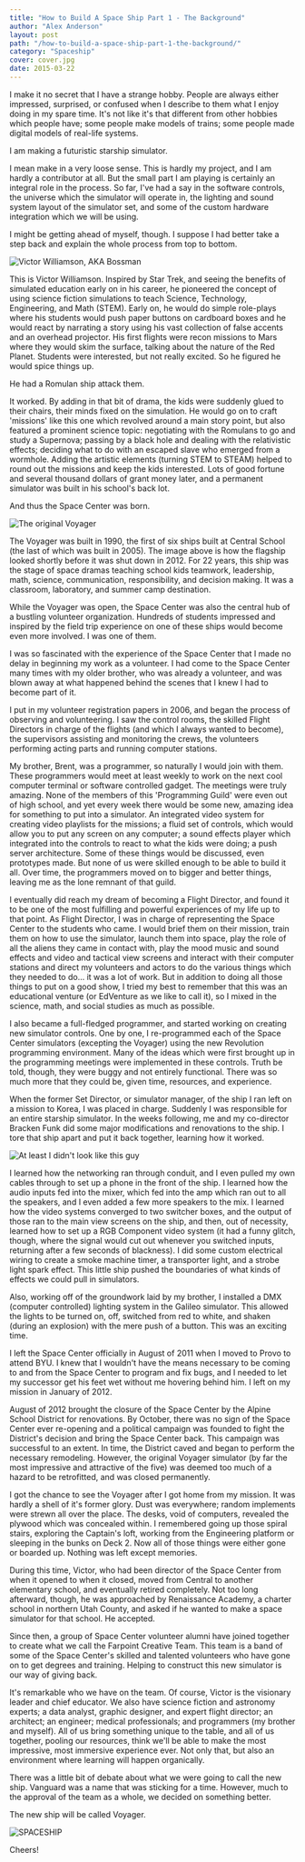 ```yaml
---
title: "How to Build A Space Ship Part 1 - The Background"
author: "Alex Anderson"
layout: post
path: "/how-to-build-a-space-ship-part-1-the-background/"
category: "Spaceship"
cover: cover.jpg
date: 2015-03-22
---
```


I make it no secret that I have a strange hobby. People are always either impressed, surprised, or confused when I describe to them what I enjoy doing in my spare time. It's not like it's that different from other hobbies which people have; some people make models of trains; some people made digital models of real-life systems.

I am making a futuristic starship simulator.

I mean make in a very loose sense. This is hardly my project, and I am hardly a contributor at all. But the small part I am playing is certainly an integral role in the process. So far, I've had a say in the software controls, the universe which the simulator will operate in, the lighting and sound system layout of the simulator set, and some of the custom hardware integration which we will be using.

I might be getting ahead of myself, though. I suppose I had better take a step back and explain the whole process from top to bottom.

![Victor Williamson, AKA Bossman](cover.jpg)

This is Victor Williamson. Inspired by Star Trek, and seeing the benefits of simulated education early on in his career, he pioneered the concept of using science fiction simulations to teach Science, Technology, Engineering, and Math (STEM). Early on, he would do simple role-plays where his students would push paper buttons on cardboard boxes and he would react by narrating a story using his vast collection of false accents and an overhead projector. His first flights were recon missions to Mars where they would skim the surface, talking about the nature of the Red Planet. Students were interested, but not really excited. So he figured he would spice things up.

He had a Romulan ship attack them.

It worked. By adding in that bit of drama, the kids were suddenly glued to their chairs, their minds fixed on the simulation. He would go on to craft 'missions' like this one which revolved around a main story point, but also featured a prominent science topic: negotiating with the Romulans to go and study a Supernova; passing by a black hole and dealing with the relativistic effects; deciding what to do with an escaped slave who emerged from a wormhole. Adding the artistic elements (turning STEM to STEAM) helped to round out the missions and keep the kids interested. Lots of good fortune and several thousand dollars of grant money later, and a permanent simulator was built in his school's back lot.

And thus the Space Center was born.

![The original Voyager](voyager.jpg)

The Voyager was built in 1990, the first of six ships built at Central School (the last of which was built in 2005). The image above is how the flagship looked shortly before it was shut down in 2012. For 22 years, this ship was the stage of space dramas teaching school kids teamwork, leadership, math, science, communication, responsibility, and decision making. It was a classroom, laboratory, and summer camp destination.

While the Voyager was open, the Space Center was also the central hub of a bustling volunteer organization. Hundreds of students impressed and inspired by the field trip experience on one of these ships would become even more involved. I was one of them.

I was so fascinated with the experience of the Space Center that I made no delay in beginning my work as a volunteer. I had come to the Space Center many times with my older brother, who was already a volunteer, and was blown away at what happened behind the scenes that I knew I had to become part of it.

I put in my volunteer registration papers in 2006, and began the process of observing and volunteering. I saw the control rooms, the skilled Flight Directors in charge of the flights (and which I always wanted to become), the supervisors assisting and monitoring the crews, the volunteers performing acting parts and running computer stations.

My brother, Brent, was a programmer, so naturally I would join with them. These programmers would meet at least weekly to work on the next cool computer terminal or software controlled gadget. The meetings were truly amazing. None of the members of this 'Programming Guild' were even out of high school, and yet every week there would be some new, amazing idea for something to put into a simulator. An integrated video system for creating video playlists for the missions; a fluid set of controls, which would allow you to put any screen on any computer; a sound effects player which integrated into the controls to react to what the kids were doing; a push server architecture. Some of these things would be discussed, even prototypes made. But none of us were skilled enough to be able to build it all. Over time, the programmers moved on to bigger and better things, leaving me as the lone remnant of that guild.

I eventually did reach my dream of becoming a Flight Director, and found it to be one of the most fulfilling and powerful experiences of my life up to that point. As Flight Director, I was in charge of representing the Space Center to the students who came. I would brief them on their mission, train them on how to use the simulator, launch them into space, play the role of all the aliens they came in contact with, play the mood music and sound effects and video and tactical view screens and interact with their computer stations and direct my volunteers and actors to do the various things which they needed to do... it was a lot of work. But in addition to doing all those things to put on a good show, I tried my best to remember that this was an educational venture (or EdVenture as we like to call it), so I mixed in the science, math, and social studies as much as possible.

I also became a full-fledged programmer, and started working on creating new simulator controls. One by one, I re-programmed each of the Space Center simulators (excepting the Voyager) using the new Revolution programming environment. Many of the ideas which were first brought up in the programming meetings were implemented in these controls. Truth be told, though, they were buggy and not entirely functional. There was so much more that they could be, given time, resources, and experience.

When the former Set Director, or simulator manager, of the ship I ran left on a mission to Korea, I was placed in charge. Suddenly I was responsible for an entire starship simulator. In the weeks following, me and my co-director Bracken Funk did some major modifications and renovations to the ship. I tore that ship apart and put it back together, learning how it worked.

![At least I didn't look like this guy](sarris.jpg)

I learned how the networking ran through conduit, and I even pulled my own cables through to set up a phone in the front of the ship. I learned how the audio inputs fed into the mixer, which fed into the amp which ran out to all the speakers, and I even added a few more speakers to the mix. I learned how the video systems converged to two switcher boxes, and the output of those ran to the main view screens on the ship, and then, out of necessity, learned how to set up a RGB Component video system (it had a funny glitch, though, where the signal would cut out whenever you switched inputs, returning after a few seconds of blackness). I did some custom electrical wiring to create a smoke machine timer, a transporter light, and a strobe light spark effect. This little ship pushed the boundaries of what kinds of effects we could pull in simulators.

Also, working off of the groundwork laid by my brother, I installed a DMX (computer controlled) lighting system in the Galileo simulator. This allowed the lights to be turned on, off, switched from red to white, and shaken (during an explosion) with the mere push of a button. This was an exciting time.

I left the Space Center officially in August of 2011 when I moved to Provo to attend BYU. I knew that I wouldn't have the means necessary to be coming to and from the Space Center to program and fix bugs, and I needed to let my successor get his feet wet without me hovering behind him. I left on my mission in January of 2012.

August of 2012 brought the closure of the Space Center by the Alpine School District for renovations. By October, there was no sign of the Space Center ever re-opening and a political campaign was founded to fight the District's decision and bring the Space Center back. This campaign was successful to an extent. In time, the District caved and began to perform the necessary remodeling. However, the original Voyager simulator (by far the most impressive and attractive of the five) was deemed too much of a hazard to be retrofitted, and was closed permanently.

I got the chance to see the Voyager after I got home from my mission. It was hardly a shell of it's former glory. Dust was everywhere; random implements were strewn all over the place. The desks, void of computers, revealed the plywood which was concealed within. I remembered going up those spiral stairs, exploring the Captain's loft, working from the Engineering platform or sleeping in the bunks on Deck 2. Now all of those things were either gone or boarded up. Nothing was left except memories.

During this time, Victor, who had been director of the Space Center from when it opened to when it closed, moved from Central to another elementary school, and eventually retired completely. Not too long afterward, though, he was approached by Renaissance Academy, a charter school in northern Utah County, and asked if he wanted to make a space simulator for that school. He accepted.

Since then, a group of Space Center volunteer alumni have joined together to create what we call the Farpoint Creative Team. This team is a band of some of the Space Center's skilled and talented volunteers who have gone on to get degrees and training. Helping to construct this new simulator is our way of giving back.

It's remarkable who we have on the team. Of course, Victor is the visionary leader and chief educator. We also have science fiction and astronomy experts; a data analyst, graphic designer, and expert flight director; an architect; an engineer; medical professionals; and programmers (my brother and myself). All of us bring something unique to the table, and all of us together, pooling our resources, think we'll be able to make the most impressive, most immersive experience ever. Not only that, but also an environment where learning will happen organically.

There was a little bit of debate about what we were going to call the new ship. Vanguard was a name that was sticking for a time. However, much to the approval of the team as a whole, we decided on something better.

The new ship will be called Voyager.

![SPACESHIP](logo.jpg)

Cheers!
